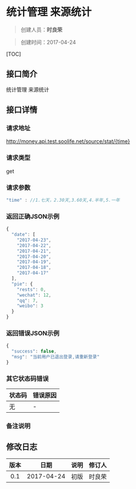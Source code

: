 # 统计管理 来源统计
>创建人员：**时良荣**

>创建时间：2017-04-24

[TOC]


## 接口简介
统计管理 来源统计

## 接口详情

### 请求地址
http://money.api.test.soolife.net/source/stat/{time}

### 请求类型
get

### 请求参数
```javascript
"time" : //1.七天，2.30天,3.60天,4.半年,5.一年
```

### 返回正确JSON示例
```javascript
{
  "date": [
    "2017-04-23",
    "2017-04-22",
    "2017-04-21",
    "2017-04-20",
    "2017-04-19",
    "2017-04-18",
    "2017-04-17"
  ],
  "pie": {
    "rests": 0,
    "wechat": 12,
    "qq": 7,
    "weibo": 3
  }
}
```
### 返回错误JSON示例
```javascript
{
  "success": false,
  "msg": "当前用户已退出登录,请重新登录"
}
```
### 其它状态码错误
| 状态码 | 错误原因     |
| :------------- | :------------- |
|无|-|

### 备注说明


## 修改日志
| 版本   | 日期         | 说明   | 修订人  |
| :----: | :----------: | :---- | :---- |
| 0.1  | 2017-04-24 | 初版   | 时良荣  |
